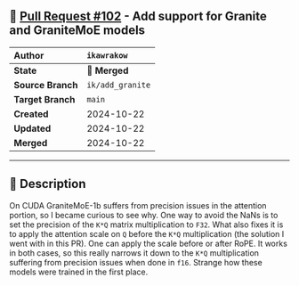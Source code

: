 ## 🔀 [Pull Request #102](https://github.com/ikawrakow/ik_llama.cpp/pull/102) - Add support for Granite and GraniteMoE models

| **Author** | `ikawrakow` |
| :--- | :--- |
| **State** | 🔀 **Merged** |
| **Source Branch** | `ik/add_granite` |
| **Target Branch** | `main` |
| **Created** | 2024-10-22 |
| **Updated** | 2024-10-22 |
| **Merged** | 2024-10-22 |

---

## 📄 Description

On CUDA GraniteMoE-1b suffers from precision issues in the attention portion, so I became curious to see why. One way to avoid the NaNs is to set the precision of the `K*Q` matrix multiplication to `F32`. What also fixes it is to apply the attention scale on `Q` before the `K*Q` multiplication (the solution I went with in this PR). One can apply the scale before or after RoPE. It works in both cases, so this really narrows it down to the `K*Q` multiplication suffering from precision issues when done in `f16`.  Strange how these models were trained in the first place.